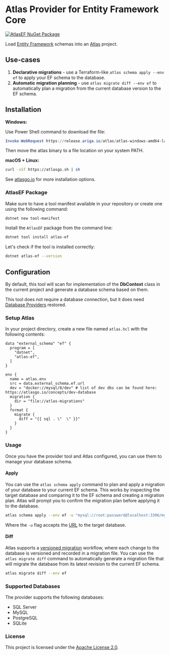# Atlas Provider for Entity Framework Core

[![AtlasEF NuGet Package](https://img.shields.io/nuget/v/atlas-ef.svg)](https://www.nuget.org/packages/atlas-ef/) 

Load [Entity Framework](https://learn.microsoft.com/en-us/ef/) schemas into an [Atlas](https://atlasgo.io) project.

## Use-cases

1. **Declarative migrations** - use a Terraform-like `atlas schema apply --env ef` to apply your EF schema to the database.
2. **Automatic migration planning** - use `atlas migrate diff --env ef` to automatically plan a migration from the current database version to the EF schema.

## Installation

**Windows:**

Use Power Shell command to download the file:

```powershell
Invoke-WebRequest https://release.ariga.io/atlas/atlas-windows-amd64-latest.exe -OutFile atlas.exe
```

Then move the atlas binary to a file location on your system PATH.

**macOS + Linux:**

```bash
curl -sSf https://atlasgo.sh | sh
```

See [atlasgo.io](https://atlasgo.io/getting-started#installation) for more installation options.

### AtlasEF Package

Make sure to have a tool manifest available in your repository or create one using the following command:

```bash
dotnet new tool-manifest
```

Install the `AtlasEF` package from the command line:

```bash
dotnet tool install atlas-ef
```

Let's check if the tool is installed correctly:

```bash
dotnet atlas-ef --version
```

## Configuration

By default, this tool will scan for implementation of the **DbContext** class in the current project and generate a database schema based on them.

This tool does not require a database connection, but it does need [Database Providers](https://learn.microsoft.com/en-us/ef/core/providers/?tabs=dotnet-core-cli) restored.

### Setup Atlas

In your project directory, create a new file named `atlas.hcl` with the following contents:

```hcl
data "external_schema" "ef" {
  program = [
    "dotnet",
    "atlas-ef",
  ]
}

env {
  name = atlas.env
  src = data.external_schema.ef.url
  dev = "docker://mysql/8/dev" # list of dev dbs can be found here: https://atlasgo.io/concepts/dev-database
  migration {
    dir = "file://atlas-migrations"
  }
  format {
    migrate {
      diff = "{{ sql . \"  \" }}"
    }
  }
}
```

### Usage

Once you have the provider tool and Atlas configured, you can use them to manage your database schema.

#### Apply

You can use the `atlas schema apply` command to plan and apply a migration of your database to
your current EF schema. This works by inspecting the target database and comparing it to the
EF schema and creating a migration plan. Atlas will prompt you to confirm the migration plan
before applying it to the database.

```bash
atlas schema apply --env ef -u "mysql://root:password@localhost:3306/mydb"
```

Where the `-u` flag accepts the [URL](https://atlasgo.io/concepts/url) to the
target database.

#### Diff

Atlas supports a [versioned migration](https://atlasgo.io/concepts/declarative-vs-versioned#versioned-migrations) 
workflow, where each change to the database is versioned and recorded in a migration file. You can use the
`atlas migrate diff` command to automatically generate a migration file that will migrate the database
from its latest revision to the current EF schema.

```bash
atlas migrate diff --env ef 
```

### Supported Databases

The provider supports the following databases:
* SQL Server
* MySQL
* PostgreSQL
* SQLite

### License

This project is licensed under the [Apache License 2.0](LICENSE).